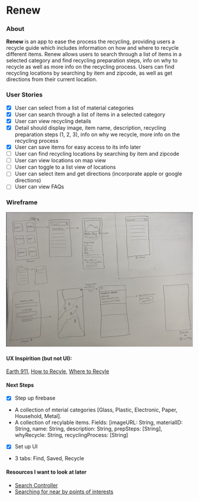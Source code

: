 # Renew

### About
**Renew** is an app to ease the process the recycling, providing users a recycle guide which includes information on how and where to recycle different items.
Renew allows users to search through a list of items in a selected category and find recycling preparation steps, info on why to recycle as well as more info on the recycling process. Users can find recycling locations by searching by item and zipcode, as well as get directions from their current location. 

### User Stories 

- [x] User can select from a list of material categories 
- [x] User can search through a list of items in a selected category 
- [x] User can view recycling details 
- [x] Detail should display image, item name, description, recycling preparation steps (1, 2, 3), info on why we recycle, more info on the recycling process 
- [x] User can save items for easy access to its info later 
- [ ] User can find recycling locations by searching by item and zipcode
- [ ] User can view locations on map view 
- [ ] User can toggle to a list view of locations 
- [ ] User can select item and get directions (incorporate apple or google directions)
- [ ] User can view FAQs 

### Wireframe 
![image](media/wireframe.png)

#### UX Inspirition (but not UI): 
[Earth 911](https://earth911.com/), [How to Recyle](https://earth911.com/recycling-center-search-guides/?utm_source=earth911-header&utm_medium=top-navigation-menu&utm_campaign=top-nav-recycle-guide-button), [Where to Recyle](https://search.earth911.com/?utm_source=earth911-header&utm_medium=top-navigation-menu&utm_campaign=top-nav-recycle-search-button)


#### Next Steps 
- [x] Step up firebase 
- A collection of mterial categories [Glass, Plastic, Electronic, Paper, Household, Metal].
- A collection of recylable items. Fields: [imageURL: String, materialID: String, name: String, description: String, prepSteps: [String], whyRecycle: String, recyclingProcess: [String]

- [x] Set up UI 
- 3 tabs: Find, Saved, Recycle


#### Resources I want to look at later 
- [Search Controller](https://developer.apple.com/documentation/uikit/view_controllers/displaying_searchable_content_by_using_a_search_controller)
- [Searching for near by points of interests](https://developer.apple.com/documentation/mapkit/searching_for_nearby_points_of_interest)

